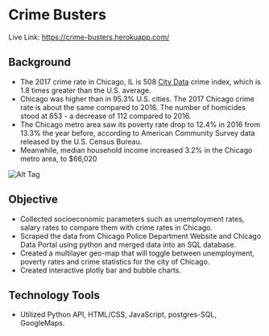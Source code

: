 # Crime Busters
Live Link: https://crime-busters.herokuapp.com/
## Background
- The 2017 crime rate in Chicago, IL is 508 [City Data](http://www.city-data.com/) crime index, which is 1.8 times greater than the U.S. average.
- Chicago was higher than in 95.3% U.S. cities. The 2017 Chicago crime rate is about the same compared to 2016. The number of homicides stood at 653 - a decrease of 112 compared to 2016.
- The Chicago metro area saw its poverty rate drop to 12.4% in 2016 from 13.3% the year before, according to American Community Survey data released by the U.S. Census Bureau.
- Meanwhile, median household income increased 3.2% in the Chicago metro area, to $66,020

![Alt Tag](https://github.com/PetraLee2019/Crime-Busters-/blob/master/Images/Crime%20and%20Unemployment%20Geo-Map.jpg?raw=true)
## Objective 

- Collected socioeconomic parameters such as unemployment rates, salary rates to compare them with crime rates in Chicago. 
- Scraped the data from Chicago Police Department Website and Chicago Data Portal using python and merged data into an SQL database.
- Created a multilayer geo-map that will toggle between unemployment, poverty rates and crime statistics for the city of Chicago. 
- Created interactive plotly bar and bubble charts.

## Technology Tools
- Utilized Python API, HTML/CSS, JavaScript, postgres-SQL, GoogleMaps.
